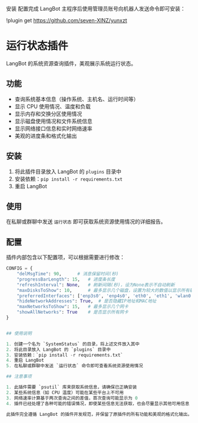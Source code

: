 安装
配置完成 LangBot 主程序后使用管理员账号向机器人发送命令即可安装：

!plugin get https://github.com/seven-XINZ/yunxzt

# 运行状态插件

LangBot 的系统资源查询插件，美观展示系统运行状态。

## 功能

- 查询系统基本信息（操作系统、主机名、运行时间等）
- 显示 CPU 使用情况、温度和负载
- 显示内存和交换分区使用情况
- 显示磁盘使用情况和文件系统信息
- 显示网络接口信息和实时网络速率
- 美观的进度条和格式化输出

## 安装

1. 将此插件目录放入 LangBot 的 `plugins` 目录中
2. 安装依赖：`pip install -r requirements.txt`
3. 重启 LangBot

## 使用

在私聊或群聊中发送 `运行状态` 即可获取系统资源使用情况的详细报告。

## 配置

插件内部包含以下配置项，可以根据需要进行修改：

```python
CONFIG = {
    "delMsgTime": 90,      # 消息保留时间(秒)
    "progressBarLength": 15,   # 进度条长度
    "refreshInterval": None,   # 刷新间隔(秒)，设为None表示不自动刷新
    "maxDisksToShow": 10,      # 最多显示几个磁盘，设置为较大的数值以显示所有磁盘
    "preferredInterfaces": ['enp3s0', 'enp4s0', 'eth0', 'eth1', 'wlan0', 'wlan1'], # 优先选择的网卡
    "hideNetworkAddresses": True,  # 是否隐藏IP地址和MAC地址
    "maxNetworksToShow": 15,   # 最多显示几个网卡
    "showAllNetworks": True    # 是否显示所有网卡
}


## 使用说明

1. 创建一个名为 `SystemStatus` 的目录，将上述文件放入其中
2. 将此目录放入 LangBot 的 `plugins` 目录中
3. 安装依赖：`pip install -r requirements.txt`
4. 重启 LangBot
5. 在私聊或群聊中发送 `运行状态` 命令即可查看系统资源使用情况

## 注意事项

1. 此插件需要 `psutil` 库来获取系统信息，请确保已正确安装
2. 某些系统信息（如 CPU 温度）可能在某些平台上不可用
3. 网络速率计算基于两次查询之间的差值，首次查询可能显示为 0
4. 插件已经处理了各种可能的错误情况，即使某些信息无法获取，也会尽量显示其他可用信息

此插件完全遵循 LangBot 的插件开发规范，并保留了原插件的所有功能和美观的格式化输出。
